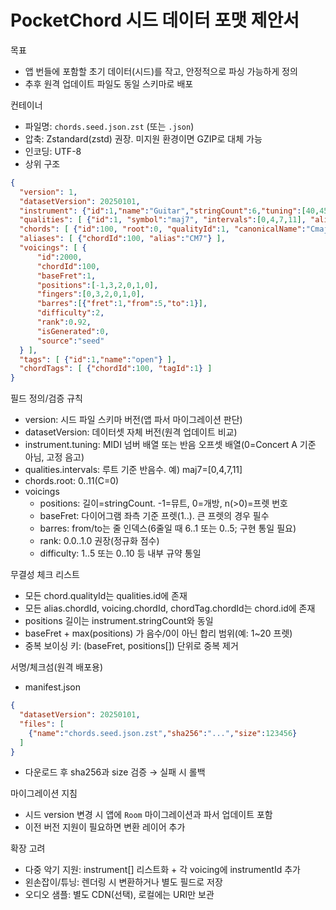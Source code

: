 # PocketChord 시드 데이터 포맷 제안서

목표
- 앱 번들에 포함할 초기 데이터(시드)를 작고, 안정적으로 파싱 가능하게 정의
- 추후 원격 업데이트 파일도 동일 스키마로 배포

컨테이너
- 파일명: `chords.seed.json.zst` (또는 `.json`) 
- 압축: Zstandard(zstd) 권장. 미지원 환경이면 GZIP로 대체 가능
- 인코딩: UTF-8
- 상위 구조
```json
{
  "version": 1,
  "datasetVersion": 20250101,
  "instrument": {"id":1,"name":"Guitar","stringCount":6,"tuning":[40,45,50,55,59,64]},
  "qualities": [ {"id":1, "symbol":"maj7", "intervals":[0,4,7,11], "aliases":["M7","maj7","△7"]} ],
  "chords": [ {"id":100, "root":0, "qualityId":1, "canonicalName":"Cmaj7"} ],
  "aliases": [ {"chordId":100, "alias":"CM7"} ],
  "voicings": [ {
      "id":2000,
      "chordId":100,
      "baseFret":1,
      "positions":[-1,3,2,0,1,0],
      "fingers":[0,3,2,0,1,0],
      "barres":[{"fret":1,"from":5,"to":1}],
      "difficulty":2,
      "rank":0.92,
      "isGenerated":0,
      "source":"seed"
  } ],
  "tags": [ {"id":1,"name":"open"} ],
  "chordTags": [ {"chordId":100, "tagId":1} ]
}
```

필드 정의/검증 규칙
- version: 시드 파일 스키마 버전(앱 파서 마이그레이션 판단)
- datasetVersion: 데이터셋 자체 버전(원격 업데이트 비교)
- instrument.tuning: MIDI 넘버 배열 또는 반음 오프셋 배열(0=Concert A 기준 아님, 고정 음고)
- qualities.intervals: 루트 기준 반음수. 예) maj7=[0,4,7,11]
- chords.root: 0..11(C=0)
- voicings
  - positions: 길이=stringCount. -1=뮤트, 0=개방, n(>0)=프렛 번호
  - baseFret: 다이어그램 좌측 기준 프렛(1..). 큰 프렛의 경우 필수
  - barres: from/to는 줄 인덱스(6줄일 때 6..1 또는 0..5; 구현 통일 필요)
  - rank: 0.0..1.0 권장(정규화 점수)
  - difficulty: 1..5 또는 0..10 등 내부 규약 통일

무결성 체크 리스트
- 모든 chord.qualityId는 qualities.id에 존재
- 모든 alias.chordId, voicing.chordId, chordTag.chordId는 chord.id에 존재
- positions 길이는 instrument.stringCount와 동일
- baseFret + max(positions) 가 음수/0이 아닌 합리 범위(예: 1~20 프렛)
- 중복 보이싱 키: (baseFret, positions[]) 단위로 중복 제거

서명/체크섬(원격 배포용)
- manifest.json
```json
{
  "datasetVersion": 20250101,
  "files": [
    {"name":"chords.seed.json.zst","sha256":"...","size":123456}
  ]
}
```
- 다운로드 후 sha256과 size 검증 → 실패 시 롤백

마이그레이션 지침
- 시드 version 변경 시 앱에 `Room` 마이그레이션과 파서 업데이트 포함
- 이전 버전 지원이 필요하면 변환 레이어 추가

확장 고려
- 다중 악기 지원: instrument[] 리스트화 + 각 voicing에 instrumentId 추가
- 왼손잡이/튜닝: 렌더링 시 변환하거나 별도 필드로 저장
- 오디오 샘플: 별도 CDN(선택), 로컬에는 URI만 보관

